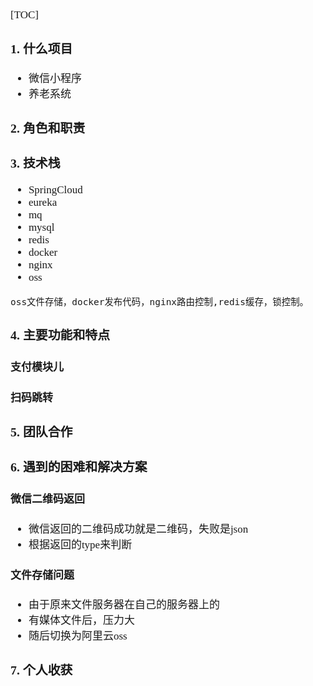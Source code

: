<span style="font-family:Simsun,serif; font-size:17px;">

[TOC]

### 1. 什么项目

- 微信小程序
- 养老系统

### 2. 角色和职责

### 3. 技术栈

- SpringCloud
- eureka
- mq
- mysql
- redis
- docker
- nginx
- oss
~~~
oss文件存储，docker发布代码，nginx路由控制,redis缓存，锁控制。
~~~

### 4. 主要功能和特点

#### 支付模块儿

#### 扫码跳转

### 5. 团队合作

### 6. 遇到的困难和解决方案

#### 微信二维码返回

- 微信返回的二维码成功就是二维码，失败是json
- 根据返回的type来判断

#### 文件存储问题

- 由于原来文件服务器在自己的服务器上的
- 有媒体文件后，压力大
- 随后切换为阿里云oss

### 7. 个人收获

</span>